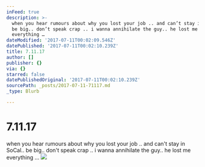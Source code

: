 ```yaml
---
inFeed: true
description: >-
  when you hear rumours about why you lost your job .. and can’t stay in SoCal..
  be big.. don’t speak crap .. i wanna annihilate the guy.. he lost me
  everything … 
dateModified: '2017-07-11T00:02:09.546Z'
datePublished: '2017-07-11T00:02:10.239Z'
title: 7.11.17
author: []
publisher: {}
via: {}
starred: false
datePublishedOriginal: '2017-07-11T00:02:10.239Z'
sourcePath: _posts/2017-07-11-71117.md
_type: Blurb

---
```

# 7.11.17

when you hear rumours about why you lost your job .. and can't stay in SoCal.. be big.. don't speak crap .. i wanna annihilate the guy.. he lost me everything ... ![](https://the-grid-user-content.s3-us-west-2.amazonaws.com/98b9a678-46c5-4c06-80c2-60b3f6b2fc95.jpg)
